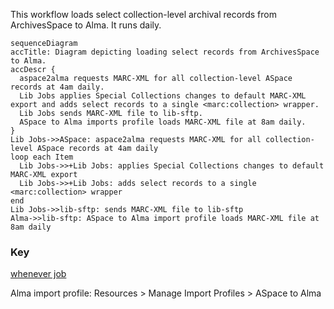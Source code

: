 This workflow loads select collection-level archival records from ArchivesSpace to Alma. It runs daily.

```mermaid
sequenceDiagram
accTitle: Diagram depicting loading select records from ArchivesSpace to Alma.
accDescr {
  aspace2alma requests MARC-XML for all collection-level ASpace records at 4am daily.
  Lib Jobs applies Special Collections changes to default MARC-XML export and adds select records to a single <marc:collection> wrapper.
  Lib Jobs sends MARC-XML file to lib-sftp.
  ASpace to Alma imports profile loads MARC-XML file at 8am daily.
}
Lib Jobs->>ASpace: aspace2alma requests MARC-XML for all collection-level ASpace records at 4am daily
loop each Item
  Lib Jobs->>+Lib Jobs: applies Special Collections changes to default MARC-XML export
  Lib Jobs->>+Lib Jobs: adds select records to a single <marc:collection> wrapper
end
Lib Jobs->>lib-sftp: sends MARC-XML file to lib-sftp
Alma->>lib-sftp: ASpace to Alma import profile loads MARC-XML file at 8am daily
```

### Key
[whenever job](https://github.com/pulibrary/aspace_helpers/blob/main/config/schedule.rb)

Alma import profile: Resources > Manage Import Profiles > ASpace to Alma
